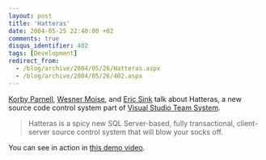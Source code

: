 ```yaml
---
layout: post
title: 'Hatteras'
date: 2004-05-25 22:40:00 +02
comments: true
disqus_identifier: 402
tags: [Development]
redirect_from:
  - /blog/archive/2004/05/26/Hatteras.aspx
  - /blog/archive/2004/05/26/402.aspx
---
```


[Korby Parnell](http://weblogs.asp.net/korbyp/archive/2004/05/24/140550.aspx), [Wesner Moise](http://wesnerm.blogs.com/net_undocumented/2004/05/microsoft_squas.html), and [Eric Sink](http://software.ericsink.com/20040524.html#10169) talk about Hatteras, a new source code control system part of [Visual Studio Team System](http://msdn.microsoft.com/vstudio/teamsystem/default.aspx).

> Hatteras is a spicy new SQL Server-based, fully transactional, client-server source control system that will blow your socks off.

You can see in action in [this demo video](http://www.microsoft.com/downloads/details.aspx?FamilyId=B14A5274-DDFD-4333-94CC-17E63138C25A).

